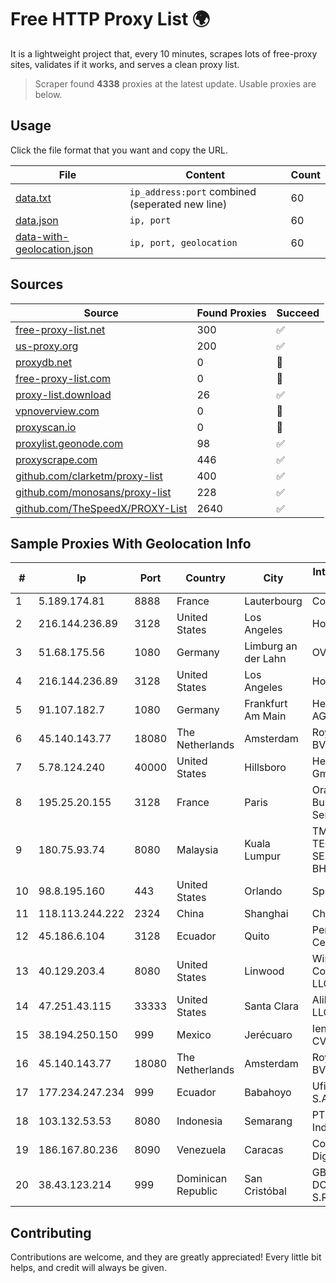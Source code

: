 
# Free HTTP Proxy List 🌍

It is a lightweight project that, every 10 minutes, scrapes lots of free-proxy sites, validates if it works, and serves a clean proxy list.


> Scraper found **4338** proxies at the latest update. Usable proxies are below.

## Usage

Click the file format that you want and copy the URL.


|File|Content|Count|
|----|-------|-----|
|[data.txt](https://raw.githubusercontent.com/themiralay/Proxy-List-World/master/data.txt)|`ip_address:port` combined (seperated new line)|60|
|[data.json](https://raw.githubusercontent.com/themiralay/Proxy-List-World/master/data.json)|`ip, port`|60|
|[data-with-geolocation.json](https://raw.githubusercontent.com/themiralay/Proxy-List-World/master/data-with-geolocation.json)|`ip, port, geolocation`|60|

## Sources

|Source|Found Proxies|Succeed|
|------|-------------|-------|
|[free-proxy-list.net](https://free-proxy-list.net)|300|✅|
|[us-proxy.org](https://www.us-proxy.org)|200|✅|
|[proxydb.net](http://proxydb.net)|0|🚫|
|[free-proxy-list.com](https://free-proxy-list.com/?page=&port=&type%5B%5D=http&type%5B%5D=https&up_time=0&search=Search)|0|🚫|
|[proxy-list.download](https://www.proxy-list.download/HTTP)|26|✅|
|[vpnoverview.com](https://vpnoverview.com/privacy/anonymous-browsing/free-proxy-servers)|0|🚫|
|[proxyscan.io](https://www.proxyscan.io)|0|🚫|
|[proxylist.geonode.com](https://proxylist.geonode.com/api/proxy-list?limit=300&page=1&sort_by=lastChecked&sort_type=desc&protocols=http,https)|98|✅|
|[proxyscrape.com](https://api.proxyscrape.com/v2/?request=displayproxies&protocol=http&timeout=10000&country=all&ssl=all&anonymity=all)|446|✅|
|[github.com/clarketm/proxy-list](https://raw.githubusercontent.com/clarketm/proxy-list/master/proxy-list-raw.txt)|400|✅|
|[github.com/monosans/proxy-list](https://raw.githubusercontent.com/monosans/proxy-list/main/proxies/http.txt)|228|✅|
|[github.com/TheSpeedX/PROXY-List](https://raw.githubusercontent.com/TheSpeedX/PROXY-List/master/http.txt)|2640|✅|


## Sample Proxies With Geolocation Info

|#|Ip|Port|Country|City|Internet Service Provider|
|-|--|----|-------|----|-------------------------|
|1|5.189.174.81|8888|France|Lauterbourg|Contabo GmbH|
|2|216.144.236.89|3128|United States|Los Angeles|HostPapa|
|3|51.68.175.56|1080|Germany|Limburg an der Lahn|OVH SAS|
|4|216.144.236.89|3128|United States|Los Angeles|HostPapa|
|5|91.107.182.7|1080|Germany|Frankfurt Am Main|Hetzner Online AG|
|6|45.140.143.77|18080|The Netherlands|Amsterdam|RoyaleHosting BV|
|7|5.78.124.240|40000|United States|Hillsboro|Hetzner Online GmbH|
|8|195.25.20.155|3128|France|Paris|Orange Business Services|
|9|180.75.93.74|8080|Malaysia|Kuala Lumpur|TM TECHNOLOGY SERVICES SDN BHD|
|10|98.8.195.160|443|United States|Orlando|Spectrum|
|11|118.113.244.222|2324|China|Shanghai|Chinanet|
|12|45.186.6.104|3128|Ecuador|Quito|Perez Tito Julio Cesar|
|13|40.129.203.4|8080|United States|Linwood|Windstream Communications LLC|
|14|47.251.43.115|33333|United States|Santa Clara|Alibaba Cloud LLC|
|15|38.194.250.150|999|Mexico|Jerécuaro|Ientc S De RL De CV|
|16|45.140.143.77|18080|The Netherlands|Amsterdam|RoyaleHosting BV|
|17|177.234.247.234|999|Ecuador|Babahoyo|Ufinet Panama S.A.|
|18|103.132.53.53|8080|Indonesia|Semarang|PT Adeaksa Indo Jayatama|
|19|186.167.80.236|8090|Venezuela|Caracas|Corporacion Digitel C.A|
|20|38.43.123.214|999|Dominican Republic|San Cristóbal|GB TELECORP DOMINICANA, S.R.L|



## Contributing

Contributions are welcome, and they are greatly appreciated! Every
little bit helps, and credit will always be given.

